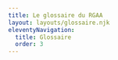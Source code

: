 ```yaml
---
title: Le glossaire du RGAA
layout: layouts/glossaire.njk
eleventyNavigation:
  title: Glossaire
  order: 3
---
```


